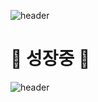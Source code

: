 


![header](https://capsule-render.vercel.app/api?type=wave&color=gradient&height=200&section=header)


# 🌱 **성장중** 🌱



![header](https://capsule-render.vercel.app/api?type=wave&color=gradient&height=200&section=footer)                   


</div>
<!--


Here are some ideas to get you started:

- 🔭 I’m currently working on ...
- 🌱 I’m currently learning ...
- 👯 I’m looking to collaborate on ...
- 🤔 I’m looking for help with ...
- 💬 Ask me about ...
- 📫 How to reach me: ...
- 😄 Pronouns: ...
- ⚡ Fun fact: ...
-->
